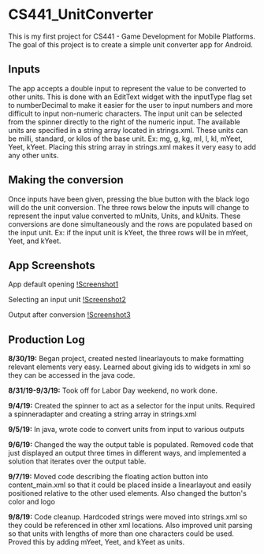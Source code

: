 # CS441_UnitConverter

This is my first project for CS441 - Game  Development for Mobile Platforms.
The goal of this project is to create a simple unit converter app for Android.

## Inputs
The app accepts a double input to represent the value to be converted to other units. This is done with an EditText widget with the inputType flag set to numberDecimal to make it easier for the user to input numbers and more difficult to input non-numeric characters. The input unit can be selected from the spinner directly to the right of the numeric input. The available units are specified in a string array located in strings.xml. These units can be milli, standard, or kilos of the base unit. Ex: mg, g, kg, ml, l, kl, mYeet, Yeet, kYeet. Placing this string array in strings.xml makes it very easy to add any other units.

## Making the conversion
Once inputs have been given, pressing the blue button with the black logo will do the unit conversion. The three rows below the inputs will change to represent the input value converted to mUnits, Units, and kUnits. These conversions are done simultaneously and the rows are populated based on the input unit. Ex: if the input unit is kYeet, the three rows will be in mYeet, Yeet, and kYeet.

## App Screenshots
App default opening
[!Screenshot1](images/Screenshot1.png)

Selecting an input unit
[!Screenshot2](images/Screenshot2.png)

Output after conversion
[!Screenshot3](images/Screenshot3.png)


## Production Log
**8/30/19:** Began project, created nested linearlayouts to make formatting relevant elements very easy. Learned about giving ids to widgets in xml so they can be accessed in the java code.

**8/31/19-9/3/19:** Took off for Labor Day weekend, no work done.

**9/4/19:** Created the spinner to act as a selector for the input units. Required a spinneradapter and creating a string array in strings.xml

**9/5/19:** In java, wrote code to convert units from input to various outputs

**9/6/19:** Changed the way the output table is populated. Removed code that just displayed an output three times in different ways, and implemented a solution that iterates over the output table.

**9/7/19:** Moved code describing the floating action button into content_main.xml so that it could be placed inside a linearlayout and easily positioned relative to the other used elements. Also changed the button's color and logo

**9/8/19:** Code cleanup. Hardcoded strings were moved into strings.xml so they could be referenced in other xml locations. Also improved unit parsing so that units with lengths of more than one characters could be used. Proved this by adding mYeet, Yeet, and kYeet as units.
